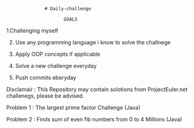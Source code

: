                   # Daily-challenge

                         GOALS      
      
1.Challenging myself 

2. Use any programming language i know to solve the challnege

3. Apply OOP concepts if applicable

4. Solve a new challenge everyday

5. Push commits eberyday

Disclamair : This Repository may contain solotions from ProjectEuler.net challenegs, please be advised.


Problem 1 : The largest prime factor Challenge (Java)

Problem 2 : Finds sum of even fib numbers from 0 to 4 Millions (Java)
